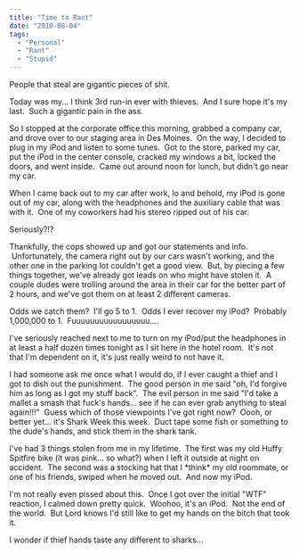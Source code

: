 ```yaml
---
title: "Time to Rant"
date: "2010-08-04"
tags:
  - "Personal"
  - "Rant"
  - "Stupid"
---
```


People that steal are gigantic pieces of shit.

Today was my... I think 3rd run-in ever with thieves.  And I sure hope it's my last.  Such a gigantic pain in the ass.

So I stopped at the corporate office this morning, grabbed a company car, and drove over to our staging area in Des Moines.  On the way, I decided to plug in my iPod and listen to some tunes.  Got to the store, parked my car, put the iPod in the center console, cracked my windows a bit, locked the doors, and went inside.  Came out around noon for lunch, but didn't go near my car.

When I came back out to my car after work, lo and behold, my iPod is gone out of my car, along with the headphones and the auxiliary cable that was with it.  One of my coworkers had his stereo ripped out of his car.

Seriously?!?

Thankfully, the cops showed up and got our statements and info.  Unfortunately, the camera right out by our cars wasn't working, and the other one in the parking lot couldn't get a good view.  But, by piecing a few things together, we've already got leads on who might have stolen it.  A couple dudes were trolling around the area in their car for the better part of 2 hours, and we've got them on at least 2 different cameras.

Odds we catch them?  I'll go 5 to 1.  Odds I ever recover my iPod?  Probably 1,000,000 to 1.  Fuuuuuuuuuuuuuuuuu....

I've seriously reached next to me to turn on my iPod/put the headphones in at least a half dozen times tonight as I sit here in the hotel room.  It's not that I'm dependent on it, it's just really weird to not have it.

I had someone ask me once what I would do, if I ever caught a thief and I got to dish out the punishment.  The good person in me said "oh, I'd forgive him as long as I got my stuff back".  The evil person in me said "I'd take a mallet a smash that fuck's hands... see if he can ever grab anything to steal again!!!"  Guess which of those viewpoints I've got right now?  Oooh, or better yet... it's Shark Week this week.  Duct tape some fish or something to the dude's hands, and stick them in the shark tank.

I've had 3 things stolen from me in my lifetime.  The first was my old Huffy Spitfire bike (it was pink... so what?) when I left it outside at night on accident.  The second was a stocking hat that I \*think\* my old roommate, or one of his friends, swiped when he moved out.  And now my iPod.

I'm not really even pissed about this.  Once I got over the initial "WTF" reaction, I calmed down pretty quick.  Woohoo, it's an iPod.  Not the end of the world.  But Lord knows I'd still like to get my hands on the bitch that took it.

I wonder if thief hands taste any different to sharks...
